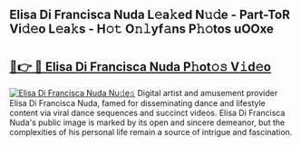 ## Elisa Di Francisca Nuda L𝚎a𝚔ed N𝚞𝚍e - Part-ToR Vi𝚍𝚎o L𝚎a𝚔s - H𝚘𝚝 O𝚗𝚕yf𝚊ns P𝚑𝚘tos uOOxe

# <h2><a href="http://kf36y4.oniu.top/?m=Elisa+Di+Francisca+Nuda">🔗👉 🔴 Elisa Di Francisca Nuda P𝚑ot𝚘𝚜 V𝚒d𝚎o</a></h2>

[![Elisa Di Francisca Nuda Nu𝚍e𝚜](https://i.imgur.com/0qMVB7G.gif)](http://kf36y4.oniu.top/?m=Elisa+Di+Francisca+Nuda)
Digital artist and amusement provider Elisa Di Francisca Nuda, famed for disseminating dance and lifestyle content via viral dance sequences and succinct videos. Elisa Di Francisca Nuda's public image is marked by its open and sincere demeanor, but the complexities of his personal life remain a source of intrigue and fascination.  
